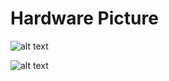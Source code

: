 # Hardware Picture

![alt text](IMG_20250519_095240603-2.webp)

![alt text](https://media.discordapp.net/attachments/1351475796941865012/1376825694813818930/IMG_20250519_095240603.jpg?ex=6847dfd9&is=68468e59&hm=9718fab0beec52ab338d0a3da2822e079d0e98a71a11f80b9a6169cfe52644c2&=&format=webp&width=1136&height=1514)
